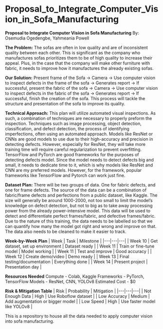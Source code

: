 # Proposal_to_Integrate_Computer_Vision_in_Sofa_Manufacturing

**Proposal to Integrate Computer Vision in Sofa Manufacturing**
By: Osemudia Ogedengbe, Yahmeania Powell

**The Problem:**
The sofas are often in low quality and are of inconsistent quality between each other. 
This is significant as the company who manufactures sofas prioritizes them to be of high quality to increase their appeal. Plus, in the case that the company will make other furniture with fabric, it needs to improve how it manufactures the already existing sofas.

**Our Solution:**
Present frame of the Sofa → Camera → Use computer vision to inspect defects in the frame of the sofa → Generates report → If successful, present the fabric of the sofa → Camera → Use computer vision to inspect defects in the fabric of the sofa → Generates report → If successful, finish the creation of the sofa.
This process will tackle the structure and presentation of the sofa to improve its quality.

**Technical Approach:**
This plan will utilize automated visual inspections. As such, a combination of techniques are necessary to properly preform the inspection. Techniques such as image processing, object detection, classification, and defect detection, the process of identifying imperfections, often using an automated approach.
Models like ResNet or CNNs are good models to use due to their high-accuracy and precision in detecting defects. However, especially for ResNet, they will take more training time will require careful regularization to prevent overfitting.
TensorFlow and PyTorch are good frameworks for the purposes of detecting defects model.
Since the model needs to detect defects big and small, it needs to dedicate time to it, which is why models like ResNet and CNN are my preferred models. However, for the framework, popular frameworks like TensorFlow and Pytorch can work just fine.

**Dataset Plan:**
There will be two groups of data. One for fabric defects, and one for frame defects. The source of the data can be a combination of fabric/frame defects and perfections from a public dataset, like Kaggle.
The size will generally be around 1000-2000, not too small to limit the model’s knowledge on defect detection, but not to big as to take away processing power from the already power-intensive model.
This data will be used to detect and differentiate perfect frames/fabric, and defective frames/fabric.
Due to the nature of this training, the data needs to be labelled so that we can quantify how many the model got right and wrong and improve on that. The data also needs to be cleaned to make it easier to track.

**Week-by-Week Plan**
| Week | Task | Milestone |
|---|---|---|
| Week 10 |  Get dataset, set up environment | Dataset ready |
| Week 11 | Train or fine-tune model | Model working |
| Week 11 | Test and improve | Good accuracy |
| Week 12 | Create demo/video | Demo ready |
| Week 13 | Final testing/documentation | Everything done |
| Week 14 | Present project | Presentation day |

**Resources Needed**
Compute - Colab, Kaggle
Frameworks - PyTorch, TensorFlow
Models - ResNet, CNN, YOLOv8
Estimated Cost - $0

**Risk & Mitigation Table**
| Risk | Probability | Mitigation |
|---|---|---|
| Not Enough Data | High | Use Roboflow dataset |
| Low Accuracy | Medium | Add augmentation or bigger model |
| Low Speed | High | Use faster model like YOLOv8 |




This is a repository to house all the data needed to apply computer vision into sofa manufacturing.
